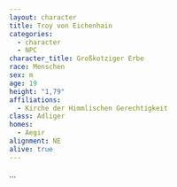 ```yaml
---
layout: character
title: Troy von Eichenhain
categories:
  - character
  - NPC
character_title: Großkotziger Erbe
race: Menschen
sex: m
age: 19
height: "1,79"
affiliations:
  - Kirche der Himmlischen Gerechtigkeit
class: Adliger
homes:
  - Aegir
alignment: NE
alive: true
---
```


...